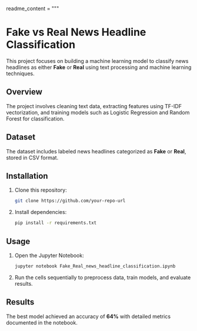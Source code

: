 readme_content = """
# Fake vs Real News Headline Classification

This project focuses on building a machine learning model to classify news headlines as either **Fake** or **Real** using text processing and machine learning techniques.

## Overview
The project involves cleaning text data, extracting features using TF-IDF vectorization, and training models such as Logistic Regression and Random Forest for classification.

## Dataset
The dataset includes labeled news headlines categorized as **Fake** or **Real**, stored in CSV format.

## Installation
1. Clone this repository:
    ```bash
    git clone https://github.com/your-repo-url
    ```
2. Install dependencies:
    ```bash
    pip install -r requirements.txt
    ```

## Usage
1. Open the Jupyter Notebook:
    ```bash
    jupyter notebook Fake_Real_news_headline_classification.ipynb
    ```
2. Run the cells sequentially to preprocess data, train models, and evaluate results.

## Results
The best model achieved an accuracy of **64%** with detailed metrics documented in the notebook.
